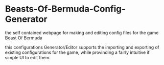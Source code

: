 # Beasts-Of-Bermuda-Config-Generator
the self contained webpage for making and editing config files for the game Beast Of Bermuda

this configurations Generator/Editor supports the importing and exporting of existing configurations for the game, while provinding a fairly intuitive if simple UI to edit them. 

